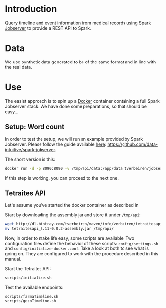 # Introduction

Query timeline and event information from medical records using [Spark Jobserver](https://github.com/spark-jobserver/spark-jobserver) to provide a REST API to Spark.

# Data

We use synthetic data generated to be of the same format and in line with the real data.


# Use

The easist approach is to spin up a [Docker](https://www.docker.com/) container containing a full Spark Jobserver stack. We have done some preparations, so that should be easy...

## Setup: Word count

In order to test the setup, we will run an example provided by Spark Jobserver. Please follow the guide available [here](https://github.com/data-intuitive/spark-jobserver): <https://github.com/data-intuitive/spark-jobserver>.

The short version is this:

```bash
docker run -d -p 8090:8090 -v /tmp/api/data:/app/data tverbeiren/jobserver
```

If this step is working, you can proceed to the next one.

## Tetraites API

Let's assume you've started the docker container as described in 

Start by downloading the assembly jar and store it under `/tmp/api`:

```bash
wget http://dl.bintray.com/tverbeiren/maven/info/verbeiren/tetraitesapi_2.11/0.0.2/tetraitesapi_2.11-0.0.2-assembly.jar
mv tetraitesapi_2.11-0.0.2-assembly.jar /tmp/api/
```

Now, in order to make life easy, some scripts are available. Two configuration files define the behavior of these scripts: `config/settings.sh` and `config/initialize-docker.conf`. Take a look at both to see what is going on. They are configured to work with the procedure described in this manual.

Start the Tetraites API:

```bash
scripts/initialize.sh
```

Test the available endpoints:

```
scripts/farmaTimeline.sh
scripts/gezoTimeline.sh
```


